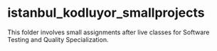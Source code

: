 # istanbul_kodluyor_smallprojects
This folder involves small assignments after live classes for Software Testing and Quality Specialization.
